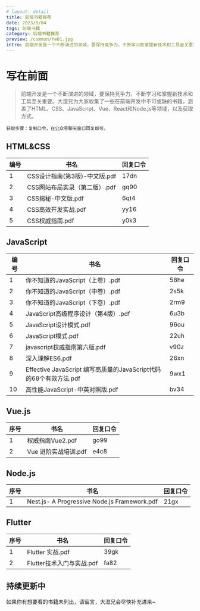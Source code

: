 ```yaml
---
# layout: detail 
title: 前端书籍推荐
date: 2023/8/04
tags: 前端书籍
category: 后端书籍推荐
preview: /common/fe01.jpg
intro: 前端开发是一个不断演进的领域，要保持竞争力，不断学习和掌握新技术和工具至关重要。大湿兄为大家收集了一些在前端开发中不可或缺的书籍，涵盖了HTML、CSS、JavaScript、Vue、React和Node.js等领域，以及获取方式。
---
```


# 写在前面

>前端开发是一个不断演进的领域，要保持竞争力，不断学习和掌握新技术和工具至关重要。大湿兄为大家收集了一些在前端开发中不可或缺的书籍，涵盖了HTML、CSS、JavaScript、Vue、React和Node.js等领域，以及获取方式。

`获取步骤：复制口令，在公众号聊天窗口回复即可。`

## HTML&CSS

| 编号 | 书名 | 回复口令 |
| --- | --- | --- |
| 1 | CSS设计指南(第3版)-中文版.pdf | 17dn |
| 2 | CSS网站布局实录（第二版）.pdf | gq90 |
| 3 | CSS揭秘-中文版.pdf | 6qt4 |
| 4 | CSS高效开发实战.pdf | yy16 |
| 5 | CSS权威指南.pdf | y0k3 |

## JavaScript

| 编号 | 书名 | 回复口令 |
| --- | --- | --- |
| 1 | 你不知道的JavaScript（上卷）.pdf | 58he |
| 2 | 你不知道的JavaScript（中卷）.pdf | 2s5k |
| 3 | 你不知道的JavaScript（下卷）.pdf | 2rm9 |
| 4 | JavaScript高级程序设计（第4版）.pdf | 6u3b |
| 5 | JavaScript设计模式.pdf | 96ou |
| 6 | JavaScript模式.pdf | 22uh |
| 7 | javascript权威指南第六版.pdf | v90z |
| 8 | 深入理解ES6.pdf | 26xn |
| 9 | Effective JavaScript 编写高质量的JavaScript代码的68个有效方法.pdf | 9wx1 |
| 10 | 高性能JavaScript-中英对照版.pdf | bv34 |

## Vue.js

| 序号 | 书名 | 回复口令 |
| --- | --- | --- |
| 1 | 权威指南Vue2.pdf | go99 |
| 2 | Vue 进阶实战培训.pdf | e4c8 |

## Node.js

| 序号 | 书名 | 回复口令 |
| --- | --- | --- |
| 1 | Nest.js- A Progressive Node.js Framework.pdf | 21gx |

## Flutter

| 序号 | 书名 | 回复口令 |
| --- | --- | --- |
| 1 | Flutter 实战.pdf | 39gk |
| 2 | Flutter技术入门与实战.pdf | fa82 |

## 持续更新中

如果你有想要看的书籍未列出，请留言，大湿兄会尽快补充进来~
